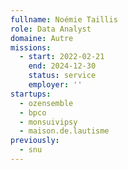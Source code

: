 ```yaml
---
fullname: Noémie Taillis
role: Data Analyst
domaine: Autre
missions:
  - start: 2022-02-21
    end: 2024-12-30
    status: service
    employer: ''
startups:
  - ozensemble
  - bpco
  - monsuivipsy
  - maison.de.lautisme
previously:
  - snu
---
```


